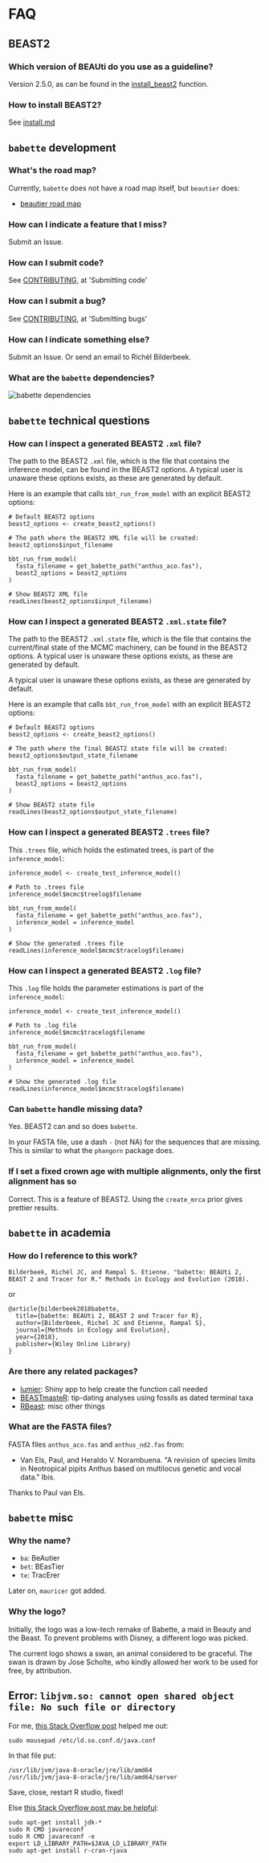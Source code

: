 # FAQ

## BEAST2

### Which version of BEAUti do you use as a guideline?

Version 2.5.0, as can be found in the [install_beast2](https://github.com/richelbilderbeek/beastier/blob/master/R/install_beast2.R) function.

### How to install BEAST2?

See [install.md](install.md)

## `babette` development 

### What's the road map?

Currently, `babette` does not have a road map itself, but `beautier` does:

 * [beautier road map](https://github.com/richelbilderbeek/beautier/blob/master/road_map.md)

### How can I indicate a feature that I miss?

Submit an Issue.

### How can I submit code?

See [CONTRIBUTING](../CONTRIBUTING.md), at 'Submitting code'

### How can I submit a bug?

See [CONTRIBUTING](../CONTRIBUTING.md), at 'Submitting bugs' 

### How can I indicate something else?

Submit an Issue. Or send an email to Richèl Bilderbeek.

### What are the `babette` dependencies?

![babette dependencies](dependencies.png)

## `babette` technical questions

### How can I inspect a generated BEAST2 `.xml` file?

The path to the BEAST2 `.xml` file, 
which is the file that contains the inference model,
can be found in the BEAST2 options.
A typical user is unaware these options exists,
as these are generated by default.

Here is an example that calls `bbt_run_from_model` with
an explicit BEAST2 options:

```
# Default BEAST2 options
beast2_options <- create_beast2_options()

# The path where the BEAST2 XML file will be created:
beast2_options$input_filename

bbt_run_from_model(
  fasta_filename = get_babette_path("anthus_aco.fas"),
  beast2_options = beast2_options
)

# Show BEAST2 XML file
readLines(beast2_options$input_filename)
```

### How can I inspect a generated BEAST2 `.xml.state` file?

The path to the BEAST2 `.xml.state` file, 
which is the file that contains the current/final state of the MCMC machinery,
can be found in the BEAST2 options.
A typical user is unaware these options exists,
as these are generated by default.

A typical user is unaware these options exists,
as these are generated by default.

Here is an example that calls `bbt_run_from_model` with
an explicit BEAST2 options:

```
# Default BEAST2 options
beast2_options <- create_beast2_options()

# The path where the final BEAST2 state file will be created:
beast2_options$output_state_filename

bbt_run_from_model(
  fasta_filename = get_babette_path("anthus_aco.fas"),
  beast2_options = beast2_options
)

# Show BEAST2 state file
readLines(beast2_options$output_state_filename)
```

### How can I inspect a generated BEAST2 `.trees` file?

This `.trees` file, which holds the estimated trees,
is part of the `inference_model`:

```
inference_model <- create_test_inference_model()

# Path to .trees file
inference_model$mcmc$treelog$filename

bbt_run_from_model(
  fasta_filename = get_babette_path("anthus_aco.fas"),
  inference_model = inference_model
)

# Show the generated .trees file
readLines(inference_model$mcmc$tracelog$filename)
```

### How can I inspect a generated BEAST2 `.log` file?

This `.log` file holds the parameter estimations
is part of the `inference_model`:

```
inference_model <- create_test_inference_model()

# Path to .log file
inference_model$mcmc$tracelog$filename

bbt_run_from_model(
  fasta_filename = get_babette_path("anthus_aco.fas"),
  inference_model = inference_model
)

# Show the generated .log file
readLines(inference_model$mcmc$tracelog$filename)
```

### Can `babette` handle missing data?

Yes. BEAST2 can and so does `babette`.

In your FASTA file, use a dash `-` (not NA)
for the sequences that are missing.
This is similar to what the `phangorn` package does.

### If I set a fixed crown age with multiple alignments, only the first alignment has so

Correct. This is a feature of BEAST2. Using the `create_mrca` prior 
gives prettier results.

## `babette` in academia

### How do I reference to this work?

```
Bilderbeek, Richèl JC, and Rampal S. Etienne. "babette: BEAUti 2, BEAST 2 and Tracer for R." Methods in Ecology and Evolution (2018).
```

or

```
@article{bilderbeek2018babette,
  title={babette: BEAUti 2, BEAST 2 and Tracer for R},
  author={Bilderbeek, Richel JC and Etienne, Rampal S},
  journal={Methods in Ecology and Evolution},
  year={2018},
  publisher={Wiley Online Library}
}
```

### Are there any related packages?

 * [lumier](https://github.com/richelbilderbeek/lumier): Shiny app to help create the function call needed
 * [BEASTmasteR](https://github.com/nmatzke/BEASTmasteR): tip-dating analyses using fossils as dated terminal taxa
 * [RBeast](https://github.com/beast-dev/RBeast): misc other things


### What are the FASTA files?

FASTA files `anthus_aco.fas` and `anthus_nd2.fas` from:
 
 * Van Els, Paul, and Heraldo V. Norambuena. "A revision of species limits in Neotropical pipits Anthus based on multilocus genetic and vocal data." Ibis.

Thanks to Paul van Els.

## `babette` misc

### Why the name?

 * `ba`: BeAutier
 * `bet`: BEasTier
 * `te`: TracErer

Later on, `mauricer` got added.

### Why the logo?

Initially, the logo was a low-tech remake of Babette, a maid in Beauty and the Beast. 
To prevent problems with Disney, a different logo was picked.

The current logo shows a swan, an animal considered to be graceful.
The swan is drawn by Jose Scholte, who kindly allowed her work to
be used for free, by attribution.

## Error: `libjvm.so: cannot open shared object file: No such file or directory`

For me, [this Stack Overflow post](https://stackoverflow.com/a/25932828) helped me out:

```
sudo mousepad /etc/ld.so.conf.d/java.conf
```

In that file put:

```
/usr/lib/jvm/java-8-oracle/jre/lib/amd64
/usr/lib/jvm/java-8-oracle/jre/lib/amd64/server
```

Save, close, restart R studio, fixed!

Else [this Stack Overflow post may be helpful](https://stackoverflow.com/a/43466434):

```
sudo apt-get install jdk-*
sudo R CMD javareconf
sudo R CMD javareconf -e
export LD_LIBRARY_PATH=$JAVA_LD_LIBRARY_PATH
sudo apt-get install r-cran-rjava
```
